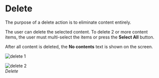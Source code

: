 # Delete

The purpose of a delete action is to eliminate content entirely.

The user can delete the selected content. To delete 2 or more content items, the user must multi-select the items or press the **Select All** button.

After all content is deleted, the **No contents** text is shown on the screen.


![delete 1](media/pt_15_delete_1_re-850x478.png)

![delete 2](media/pt_15_delete_2_re-850x478.png)  
*Delete*
